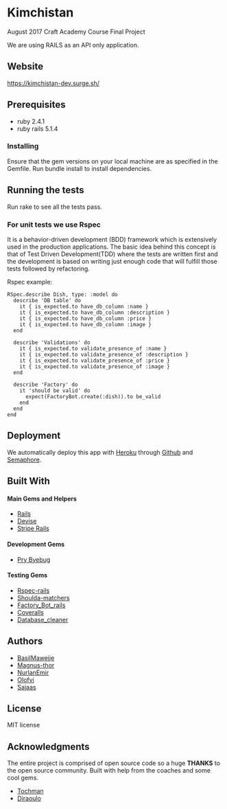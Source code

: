 # Kimchistan
August 2017 Craft Academy Course Final Project

We are using RAILS as an API only application. 

## Website
https://kimchistan-dev.surge.sh/

## Prerequisites
- ruby 2.4.1
- ruby rails 5.1.4

### Installing
Ensure that the gem versions on your local machine are as specified in the Gemfile.
Run bundle install to install dependencies.

## Running the tests
Run rake to see all the tests pass.  

### For unit tests we use Rspec
It is a behavior-driven development (BDD) framework which is extensively used in the production applications. The basic idea behind this concept is that of Test Driven Development(TDD) where the tests are written first and the development is based on writing just enough code that will fulfill those tests followed by refactoring.  

Rspec example:
```
RSpec.describe Dish, type: :model do
  describe 'DB table' do
    it { is_expected.to have_db_column :name }
    it { is_expected.to have_db_column :description }
    it { is_expected.to have_db_column :price }
    it { is_expected.to have_db_column :image }
  end

  describe 'Validations' do
    it { is_expected.to validate_presence_of :name }
    it { is_expected.to validate_presence_of :description }
    it { is_expected.to validate_presence_of :price }
    it { is_expected.to validate_presence_of :image }
  end

  describe 'Factory' do
    it 'should be valid' do
      expect(FactoryBot.create(:dish)).to be_valid
    end
  end
end
```

## Deployment
We automatically deploy this app with [Heroku](https://www.heroku.com/) through [Github](https://github.com/) and [Semaphore](https://semaphoreci.com/).

## Built With

#### Main Gems and Helpers
* [Rails](https://github.com/rails/rails)
* [Devise](https://github.com/plataformatec/devise)
* [Stripe Rails](https://github.com/Everapps/stripe-rails)

#### Development Gems
* [Pry Byebug](https://github.com/deivid-rodriguez/pry-byebug)

#### Testing Gems
* [Rspec-rails](https://github.com/rspec/rspec-rails)
* [Shoulda-matchers](https://github.com/thoughtbot/shoulda-matchers)
* [Factory_Bot_rails](https://github.com/thoughtbot/factory_girl_rails)
* [Coveralls](https://rubygems.org/gems/coveralls/versions/0.8.15)
* [Database_cleaner](https://github.com/DatabaseCleaner/database_cleaner)

## Authors
* [BasilMawejje](https://github.com/BasilMawejje)
* [Magnus-thor](https://github.com/magnus-thor)
* [NurlanEmir](https://github.com/nurlanemir)
* [Olofvi](https://github.com/olofvi)
* [Sajaas](https://github.com/Sajaas)

## License
MIT license

## Acknowledgments
The entire project is comprised of open source code so a huge **THANKS** to the open source community.
Built with help from the coaches and some cool gems.
* [Tochman](https://github.com/tochman)
* [Diraoulo](https://github.com/diraulo)